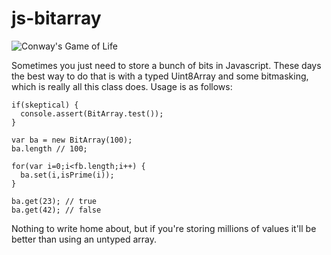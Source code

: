 # js-bitarray

![Conway's Game of Life](http://i.imgur.com/3mNRhPg.gif)

Sometimes you just need to store a bunch of bits in Javascript. These days the best way to do that is with a typed Uint8Array and some bitmasking, which is really all this class does. Usage is as follows:

    if(skeptical) {
      console.assert(BitArray.test());
    }
    
    var ba = new BitArray(100);
    ba.length // 100;
  
    for(var i=0;i<fb.length;i++) {
      ba.set(i,isPrime(i));
    }
  
    ba.get(23); // true
    ba.get(42); // false

Nothing to write home about, but if you're storing millions of values it'll be better than using an untyped array.
